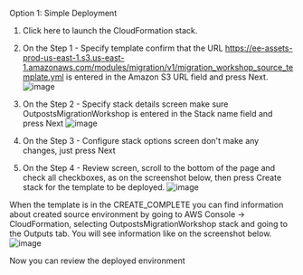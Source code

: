 Option 1: Simple Deployment
1. Click here  to launch the CloudFormation stack.

2. On the Step 1 - Specify template confirm that the URL https://ee-assets-prod-us-east-1.s3.us-east-1.amazonaws.com/modules/migration/v1/migration_workshop_source_template.yml  is entered in the Amazon S3 URL field and press Next.
![image](https://user-images.githubusercontent.com/86204106/224564455-675cff31-4e50-44d3-a4f4-b733c3736e41.png)

3. On the Step 2 - Specify stack details screen make sure OutpostsMigrationWorkshop is entered in the Stack name field and press Next
![image](https://user-images.githubusercontent.com/86204106/224565132-f972af18-7123-484c-8071-41daa0262c82.png)

4. On the Step 3 - Configure stack options screen don't make any changes, just press Next

5. On the Step 4 - Review screen, scroll to the bottom of the page and check all checkboxes, as on the screenshot below, then press Create stack for the template to be deployed.
![image](https://user-images.githubusercontent.com/86204106/224565318-6ba0e170-c5cb-4b7c-b7cf-7874d48e9d86.png)

When the template is in the CREATE_COMPLETE you can find information about created source environment by going to AWS Console -> CloudFormation, selecting OutpostsMigrationWorkshop stack and going to the Outputs tab. You will see information like on the screenshot below.
![image](https://user-images.githubusercontent.com/86204106/224565730-0a9bb492-18aa-4962-a346-b0b0aae51493.png)


Now you can review the deployed environment

